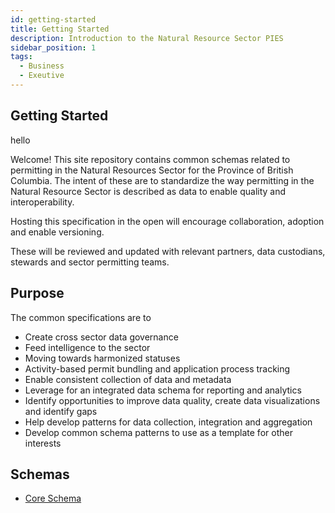 ```yaml
---
id: getting-started
title: Getting Started
description: Introduction to the Natural Resource Sector PIES
sidebar_position: 1
tags:
  - Business
  - Exeutive
---
```


## Getting Started

hello

Welcome! This site repository contains common schemas related to permitting in the Natural Resources Sector for the Province of British Columbia. The intent of these are to standardize the way permitting in the Natural Resource Sector is described as data to enable quality and interoperability.

Hosting this specification in the open will encourage collaboration, adoption and enable versioning.

These will be reviewed and updated with relevant partners, data custodians, stewards and sector permitting teams.

## Purpose

The common specifications are to

- Create cross sector data governance
- Feed intelligence to the sector
- Moving towards harmonized statuses
- Activity-based permit bundling and application process tracking
- Enable consistent collection of data and metadata
- Leverage for an integrated data schema for reporting and analytics
- Identify opportunities to improve data quality, create data visualizations and identify gaps
- Help develop patterns for data collection, integration and aggregation
- Develop common schema patterns to use as a template for other interests

## Schemas

- [Core Schema](../spec/schemas/core)
